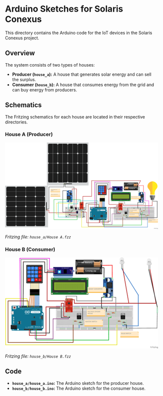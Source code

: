 # Arduino Sketches for Solaris Conexus

This directory contains the Arduino code for the IoT devices in the Solaris Conexus project.

## Overview

The system consists of two types of houses:

- **Producer (`house_a`):** A house that generates solar energy and can sell the surplus.
- **Consumer (`house_b`):** A house that consumes energy from the grid and can buy energy from producers.

## Schematics

The Fritzing schematics for each house are located in their respective directories.

### House A (Producer)

![House A Schematic](house_a/House%20A.png)

_Fritzing file: `house_a/House A.fzz`_

### House B (Consumer)

![House B Schematic](house_b/House%20B.png)

_Fritzing file: `house_b/House B.fzz`_

## Code

- **`house_a/house_a.ino`:** The Arduino sketch for the producer house.
- **`house_b/house_b.ino`:** The Arduino sketch for the consumer house.
